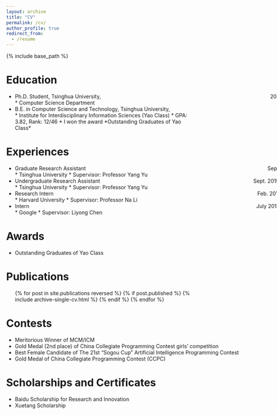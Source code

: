 ```yaml
---
layout: archive
title: "CV"
permalink: /cv/
author_profile: true
redirect_from:
  - /resume
---
```


{% include base_path %}

Education
======
* <div style="width: 800px"> Ph.D. Student, Tsinghua University, <span style="float:right;"> 2025 (Expected)</span> </div>
  * Computer Science Department
* <div style="width: 800px"> B.E. in Computer Science and Technology, Tsinghua University, <span style="float:right;"> 2020 </span> </div>
  * Institute for Interdisciplinary Information Sciences (Yao Class)
  * GPA: 3.82, Rank: 12/46
  * I won the award *Outstanding Graduates of Yao Class*

Experiences
======
* <div style="width: 800px"> Graduate Research Assistant <span style="float:right;"> Sept. 2020 - Now </span> </div>
  * Tsinghua University
  * Supervisor: Professor Yang Yu

* <div style="width: 800px"> Undergraduate Research Assistant <span style="float:right;"> Sept. 2019 - June 2020 </span> </div>
  * Tsinghua University
  * Supervisor: Professor Yang Yu

* <div style="width: 800px"> Research Intern <span style="float:right;"> Feb. 2019 - Aug. 2019 </span> </div>
  * Harvard University
  * Supervisor: Professor Na Li

* <div style="width: 800px"> Intern <span style="float:right;"> July 2018 - Sept. 2018 </span> </div>
  * Google
  * Supervisor: Liyong Chen

Awards
======
* <div style="width: 800px"> Outstanding Graduates of Yao Class <span style="float:right;"> June. 2020 </span> </div>

Publications
======
  <ul>{% for post in site.publications reversed %}
    {% if post.published %}
      {% include archive-single-cv.html %}
    {% endif %}
  {% endfor %}</ul>

Contests
=====
* <div style="width: 800px"> Meritorious Winner of MCM/ICM <span style="float:right;"> 2018 </span> </div>
* <div style="width: 800px"> Gold Medal (2nd place) of China Collegiate Programming Contest girls’ competition <span style="float:right;"> 2017 </span> </div>
* <div style="width: 800px"> Best Female Candidate of The 21st “Sogou Cup” Artificial Intelligence Programming Contest <span style="float:right;"> 2017 </span> </div>
* <div style="width: 800px"> Gold Medal of China Collegiate Programming Contest (CCPC) <span style="float:right;"> 2016 </span> </div>

Scholarships and Certificates
=====
* <div style="width: 800px"> Baidu Scholarship for Research and Innovation <span style="float:right;"> Oct. 2019 </span> </div>
* <div style="width: 800px"> Xuetang Scholarship <span style="float:right;"> 2016-2020 </span> </div>
